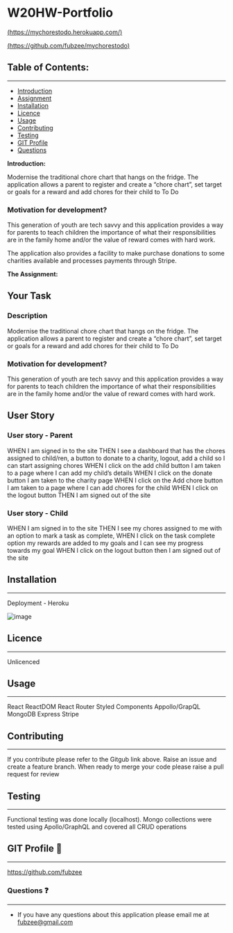 # W20HW-Portfolio

[(https://mychorestodo.herokuapp.com/)](https://mychorestodo.herokuapp.com/)

[(https://github.com/fubzee/mychorestodo)](https://github.com/fubzee/mychorestodo)

## Table of Contents: 
---
* [Introduction](#Introduction)
* [Assignment](#Assignment)
* [Installation](#Installation)
* [Licence](#Licence)
* [Usage](#usage)
* [Contributing](#contributing)
* [Testing](#Testing)
* [GIT Profile](#gitprofile)
* [Questions](#questions)

**Introduction:** 

Modernise the traditional chore chart that hangs on the fridge.  The application allows a parent to register and create a “chore chart”, set target or goals for a reward and add chores for their child to To Do 

### Motivation for development?

This generation of youth are tech savvy and this application provides a way for parents to teach children the importance of what their responsibilities are in the family home and/or the value of reward comes with hard work. 

The application also provides a facility to make purchase donations to some charities available and processes payments through Stripe.

**The Assignment:** 

## Your Task

### Description

Modernise the traditional chore chart that hangs on the fridge.  The application allows a parent to register and create a “chore chart”, set target or goals for a reward and add chores for their child to To Do 

### Motivation for development?

This generation of youth are tech savvy and this application provides a way for parents to teach children the importance of what their responsibilities are in the family home and/or the value of reward comes with hard work.

## User Story

### User story - Parent
    
WHEN I am signed in to the site THEN I see a dashboard that has the chores assigned to child/ren, a button to donate to a charity, logout, add a child so I can start assigning chores WHEN I click on the add child button I am taken to a page where I can add my child’s details WHEN I click on the donate button I am taken to the charity page WHEN I click on the Add chore button I am taken to a page where I can add chores for the child WHEN I click on the logout button THEN I am signed out of the site 

### User story - Child

WHEN I am signed in to the site THEN I see my chores assigned to me with an option to mark a task as complete, WHEN I click on the task complete option my rewards are added to my goals and I can see my progress towards my goal WHEN I click on the logout button then I am signed out of the site

 
## Installation 
---
Deployment - Heroku




![image](https://user-images.githubusercontent.com/94102473/169345392-3f7bdaa4-af91-450d-9793-6b83a79df512.png)


## Licence
---
Unlicenced

## Usage
---

React
ReactDOM
React Router
Styled Components
Appollo/GrapQL
MongoDB
Express 
Stripe


## Contributing
---
 If you contribute please refer to the Gitgub link above.  Raise an issue and create a feature branch.  When ready to merge your code please raise a pull request for review

## Testing
---
Functional testing was done locally (localhost).
Mongo collections were tested using Apollo/GraphQL and covered all CRUD operations

## GIT Profile :link:
--- 
https://github.com/fubzee

### Questions :question:
---
* If you have any questions about this application please email me at fubzee@gmail.com
